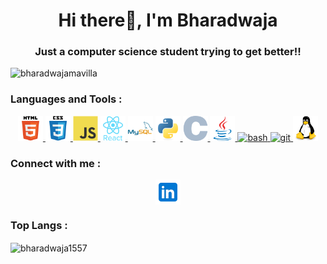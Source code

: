 <!--
<div id="header" align="center">
  <img src="https://github.com/bharadwajamavilla/bharadwajamavilla/blob/main/icons/banner.jpg" width="100%"/>
</div>
-->
<h1 align="center">Hi there👋, I'm Bharadwaja</h1>
<h3 align="center">Just a computer science student trying to get better!!</h3>

<p align="left"> <img src="https://komarev.com/ghpvc/?username=bharadwajamavilla&label=Profile%20views&color=0e75b6&style=flat" alt="bharadwajamavilla" /></p>
<!--
<p align="left"> <a href="https://github.com/ryo-ma/github-profile-trophy"><img src="https://github-profile-trophy.vercel.app/?username=bharadwajamavilla" alt="bharadwajamavilla" /></a> </p>
-->

<!-- - 🔭 I’m currently working on  **Web application Pentesting**

- 🌱 I’m currently learning  **Neural Networks**

- 👯 I’m looking to collaborate on  **any open source projects**

- 💬 Ask me about  **Cybersecurity, Bug bounty, Pentesting**

- ⚡ Fun fact:  **By the time you read this, 1557 cyber attacks took place**

-->


<h3 align="left">Languages and Tools : </h3>
<p align="center" >

<a href="https://www.w3.org/html/" target="_blank" rel="noreferrer">
<img src="https://raw.githubusercontent.com/devicons/devicon/master/icons/html5/html5-original-wordmark.svg" alt="html5" width="40" height="40"/>
</a>
    
<a href="https://www.w3schools.com/css/" target="_blank" rel="noreferrer">
<img src="https://raw.githubusercontent.com/devicons/devicon/master/icons/css3/css3-original-wordmark.svg" alt="css3" width="40" height="40"/>
</a>

<a href="https://developer.mozilla.org/en-US/docs/Web/JavaScript" target="_blank" rel="noreferrer">
<img src="https://raw.githubusercontent.com/devicons/devicon/master/icons/javascript/javascript-original.svg" alt="javascript" width="40" height="40" />
</a>

<a href="https://reactjs.org/" target="_blank" rel="noreferrer">
<img src="https://raw.githubusercontent.com/devicons/devicon/master/icons/react/react-original-wordmark.svg" alt="react" width="40" height="40"/>
</a>

<a href="https://www.mysql.com/" target="_blank" rel="noreferrer">
<img src="https://raw.githubusercontent.com/devicons/devicon/master/icons/mysql/mysql-original-wordmark.svg" alt="mysql" width="40" height="40"/>
</a>

<a href="https://www.python.org" target="_blank" rel="noreferrer">
<img src="https://raw.githubusercontent.com/devicons/devicon/master/icons/python/python-original.svg" alt="python" width="40" height="40"/>
</a>

<a href="https://www.cprogramming.com/" target="_blank" rel="noreferrer">
<img src="https://raw.githubusercontent.com/devicons/devicon/master/icons/c/c-original.svg" alt="c" width="40" height="40"/>
</a>
    
<a href="https://www.java.com" target="_blank" rel="noreferrer">
<img src="https://raw.githubusercontent.com/devicons/devicon/master/icons/java/java-original.svg" alt="java" width="40" height="40"/>
</a>

<a href="https://www.gnu.org/software/bash/" target="_blank" rel="noreferrer">
<img src="https://github.com/bharadwajamavilla/bharadwajamavilla/blob/main/icons/icons8-bash.svg" alt="bash" width="40" height="40"/>
</a>
    
<a href="https://git-scm.com/" target="_blank" rel="noreferrer">
<img src="https://www.vectorlogo.zone/logos/git-scm/git-scm-icon.svg" alt="git" width="40" height="40"/>
</a>

<a href="https://www.linux.org/" target="_blank" rel="noreferrer">
<img src="https://raw.githubusercontent.com/devicons/devicon/master/icons/linux/linux-original.svg" alt="linux" width="40" height="40"/>
</a>

</p>

<h3 align="left">Connect with me : </h3>
<p align="center">
  
<a href="www.linkedin.com/in/bharadwaj1557" target="blank">
<img align="center" src="https://github.com/bharadwaja1557/bharadwaja1557/blob/main/icons/icons8-linkedin.svg" alt="bharadwaj1557" height="40" width="40" />
</a>

<!--
<a href="https://instagram.com/bharadwaj.offline" target="blank">
<img align="center" src="https://github.com/bharadwajamavilla/bharadwajamavilla/blob/main/icons/icons8-instagram.svg" alt="bharadwaj.offline" height="40" width="40" /></a>

<a href="https://www.hackerrank.com/bharadwaja1557" target="blank">
<img align="center" src="https://raw.githubusercontent.com/rahuldkjain/github-profile-readme-generator/master/src/images/icons/Social/hackerrank.svg" alt="bharadwaja1557" height="40" width="40" />
</a>
-->

</p>

<h3 align="left">Top Langs : </h3>
<!-- <p><img align="center" src="https://github-readme-stats.vercel.app/api/top-langs?username=bharadwaja1557&theme=github_dark&show_icons=true&locale=en&layout=compact" alt="bharadwaja1557" /></p> -->
<p><img align="center" src="https://github-readme-stats.vercel.app/api/top-langs/?username=bharadwaja1557&theme=github_dark&show_icons=true&locale=en&layout=donut" alt="bharadwaja1557" /></p>
